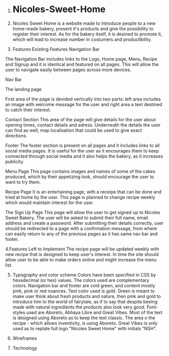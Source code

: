 1. # Nicoles-Sweet-Home
2. Nicoles Sweet Home is a website made to introduce people to a new home-made bakery, present it's products and give the possibility to register their interest. As for the bakery itself, it is desined to promote it, which will lead to increase number in costumers and productibility. 

3. Features
Existing Features
Navigation Bar

The Navigation Bar includes links to the Logo, Home page, Menu, Recipe and Signup and it is identical and featured on all pages. This will allow the user to navigate easily between pages across more devices.

Nav Bar

The landing page

First area of the page is devided vertically into two parts: left area includes an image with welcome message for the user and right area a text destined to catch their interest.

Contact Section
This area of the page will give details for the user about opening times, contact details and adress. Underneath the details the user can find as well, map localisation that could be used to give exact directions.

Footer
The footer section is present on all pages and it includes links to all social media pages. It is useful for the user as it encourages them to keep connected through social media and it also helps the bakery, as it increases publicity. 

Menu Page
This page contains images and names of some of the cakes produced, which by their appetizing look, should encourage the user to want to try them. 

Recipe Page
It is an entertaining page, with a receipe that can be done and tried at home by the user. This page is planned to change recipe weekly which would maintain interest for the user.

The Sign Up Page
This page will allow the user to get signed up to Nicoles Sweet Bakery. The user will be asked to submit their full name, email address and create a password.
After submitting their details correctly, user should be redirected to a page with a confirmation message, from where can easily return to any of the previous pages as it has same nav bar and footer.

4.Features Left to Implement
The recipe page will be updated weekly with new recipe that is designed to keep user's interest.
In time the site should allow user to be able to make orders online and might increase the menu list.

5. Typography and color scheme
Colors have been specified in CSS by hexadecimal (or hex) values. The colors used are complementary colors. Navigation bar and footer are cold green, and content mostly pink, pink or red nuances. Text color used is gold. Green is meant to make user think about fresh products and nature, then pink and gold to introduce him to the world of fairytale, as if to say that despite beeing made with natural ingredients the products also look very good. 
Font-styles used are Aboreto, Abhaya Libre and Great Vibes. Most of the text is designed using Aboreto as to keep the text classic. The area o the recipe - which allows inventivity, is using Aboreto. Great Vibes is only used as to replate full logo "Nicoles Sweet Home" with initials "NSH".

6. Wireframes 
7. Technology


